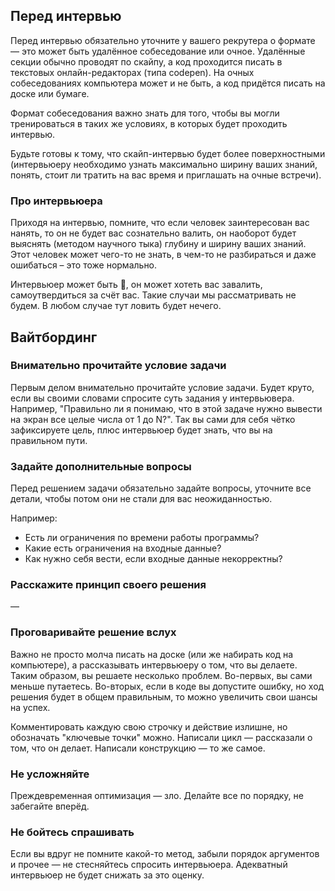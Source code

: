 ## Перед интервью

Перед интервью обязательно уточните у вашего рекрутера о формате — это может быть удалённое собеседование или очное. Удалённые секции обычно проводят по скайпу, а код проходится писать в текстовых онлайн-редакторах (типа codepen). На очных собеседованиях компьютера может и не быть, а код придётся писать на доске или бумаге.

Формат собеседования важно знать для того, чтобы вы могли тренироваться в таких же условиях, в которых будет проходить интервью.

Будьте готовы к тому, что скайп-интервью будет более поверхностными (интервьюеру необходимо узнать максимально ширину ваших знаний, понять, стоит ли тратить на вас время и приглашать на очные встречи).

### Про интервьюера

Приходя на интервью, помните, что если человек заинтересован вас нанять, то он не будет вас сознательно валить, он наоборот будет выяснять (методом научного тыка) глубину и ширину ваших знаний. Этот человек может чего-то не знать, в чем-то не разбираться и даже ошибаться – это тоже нормально.

Интервьюер может быть 💩, он может хотеть вас завалить, самоутвердиться за счёт вас. Такие случаи мы рассматривать не будем. В любом случае тут ловить будет нечего.

## Вайтбординг

### Внимательно прочитайте условие задачи

Первым делом внимательно прочитайте условие задачи. Будет круто, если вы своими словами спросите суть задания у интервьювера. Например, "Правильно ли я понимаю, что в этой задаче нужно вывести на экран все целые числа от 1 до N?". Так вы сами для себя чётко зафиксируете цель, плюс интервьюер будет знать, что вы на правильном пути.

### Задайте дополнительные вопросы

Перед решением задачи обязательно задайте вопросы, уточните все детали, чтобы потом они не стали для вас неожиданностью.

Например:

* Есть ли ограничения по времени работы программы?
* Какие есть ограничения на входные данные?
* Как нужно себя вести, если входные данные некорректны?

### Расскажите принцип своего решения

—

### Проговаривайте решение вслух

Важно не просто молча писать на доске (или же набирать код на компьютере), а рассказывать интервьюеру о том, что вы делаете. Таким образом, вы решаете несколько проблем. Во-первых, вы сами меньше путаетесь. Во-вторых, если в коде вы допустите ошибку, но ход решения будет в общем правильным, то можно увеличить свои шансы на успех.

Комментировать каждую свою строчку и действие излишне, но обозначать "ключевые точки" можно. Написали цикл — рассказали о том, что он делает. Написали конструкцию — то же самое.

### Не усложняйте

Преждевременная оптимизация — зло. Делайте все по порядку, не забегайте вперёд.

### Не бойтесь спрашивать

Если вы вдруг не помните какой-то метод, забыли порядок аргументов и прочее — не стесняйтесь спросить интервьюера. Адекватный интервьюер не будет снижать за это оценку.
